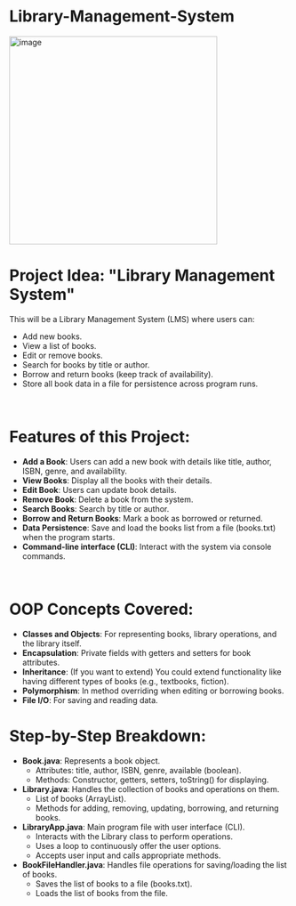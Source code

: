 # Library-Management-System


<img width="374" alt="image" src="https://github.com/user-attachments/assets/be0e19f6-0d02-46ac-a8eb-637bdd8ca716" />

# Project Idea: "Library Management System"
This will be a Library Management System (LMS) where users can:
- Add new books.
- View a list of books.
- Edit or remove books.
- Search for books by title or author.
- Borrow and return books (keep track of availability).
- Store all book data in a file for persistence across program runs.

<br/>

# Features of this Project:
- **Add a Book**: Users can add a new book with details like title, author, ISBN, genre, and availability.
- **View Books**: Display all the books with their details.
- **Edit Book**: Users can update book details.
- **Remove Book**: Delete a book from the system.
- **Search Books**: Search by title or author.
- **Borrow and Return Books**: Mark a book as borrowed or returned.
- **Data Persistence**: Save and load the books list from a file (books.txt) when the program starts.
- **Command-line interface (CLI)**: Interact with the system via console commands.

<br/>

# OOP Concepts Covered:
- **Classes and Objects**: For representing books, library operations, and the library itself.
- **Encapsulation**: Private fields with getters and setters for book attributes.
- **Inheritance**: (If you want to extend) You could extend functionality like having different types of books (e.g., textbooks, fiction).
- **Polymorphism**: In method overriding when editing or borrowing books.
- **File I/O**: For saving and reading data.


# Step-by-Step Breakdown:
- **Book.java**: Represents a book object.
    - Attributes: title, author, ISBN, genre, available (boolean).
    - Methods: Constructor, getters, setters, toString() for displaying.
- **Library.java**: Handles the collection of books and operations on them.
    - List of books (ArrayList<Book>).
    - Methods for adding, removing, updating, borrowing, and returning books.
- **LibraryApp.java**: Main program file with user interface (CLI).
    - Interacts with the Library class to perform operations.
    - Uses a loop to continuously offer the user options.
    - Accepts user input and calls appropriate methods.
- **BookFileHandler.java**: Handles file operations for saving/loading the list of books.
    - Saves the list of books to a file (books.txt).
    - Loads the list of books from the file.
